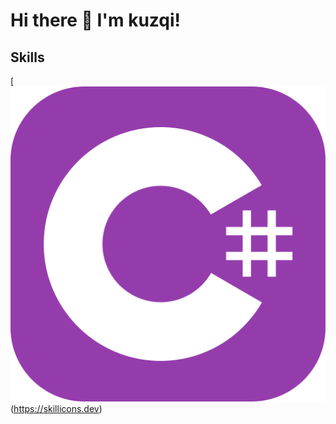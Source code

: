 # Hi there 👋 I'm kuzqi!

## Skills
[![My Skills](https://github.com/tandpfun/skill-icons/blob/main/icons/CS.svg)(https://skillicons.dev)
